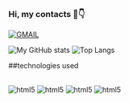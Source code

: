 ### Hi, my contacts 🤖👇

[![GMAIL](https://img.shields.io/badge/Gmail-D14836?style=for-the-badge&logo=gmail&logoColor=white)]()

![My GitHub stats](https://github-readme-stats.vercel.app/api?username=IzaelNunesDev&show_icons=true&theme=dark)
![Top Langs](https://github-readme-stats.vercel.app/api/top-langs/?username=IzaelNunesDev&layout=compact)

##technologies used
<div style="display:inline_block"><br/>
  <img aling="center" alt="html5" src="https://img.shields.io/badge/HTML5-E34F26?style=for-the-badge&logo=html5&logoColor=white">
  <img aling="center" alt="html5" src="https://img.shields.io/badge/JavaScript-F7DF1E?style=for-the-badge&logo=javascript&logoColor=black">
  <img aling="center" alt="html5" src="https://img.shields.io/badge/Node.js-43853D?style=for-the-badge&logo=node.js&logoColor=white">
  <img aling="center" alt="html5" src="https://img.shields.io/badge/C%2B%2B-00599C?style=for-the-badge&logo=c%2B%2B&logoColor=white">
</div>

